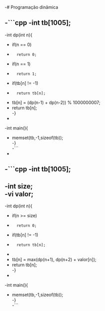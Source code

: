 -# Programação dinâmica	
 	 
-```cpp	
-int tb[1005];	
-	
-int dp(int n){	
-	if(n == 0)	
-		return 0;	
-	if(n == 1)	
-		return 1;	
-	if(tb[n] != -1)	
-		return tb[n];	
-	tb[n] = (dp(n-1) + dp(n-2)) % 1000000007;	
-	return tb[n];	
-}	
-	
-int main(){	
-	memset(tb,-1,sizeof(tb));	
-}	
-```	
-	
-```cpp	
-int tb[1005];	
-	
-int size;	
-vi valor;	
-	
-int dp(int n){	
-	if(n >= size)	
-		return 0;	
-	if(tb[n] != -1)	
-		return tb[n];	
-	
-	tb[n] = max(dp(n+1), dp(n+2) + valor[n]);	
-	return tb[n];	
-}	
-	
-int main(){	
-	memset(tb,-1,sizeof(tb));	
-}	
-```
